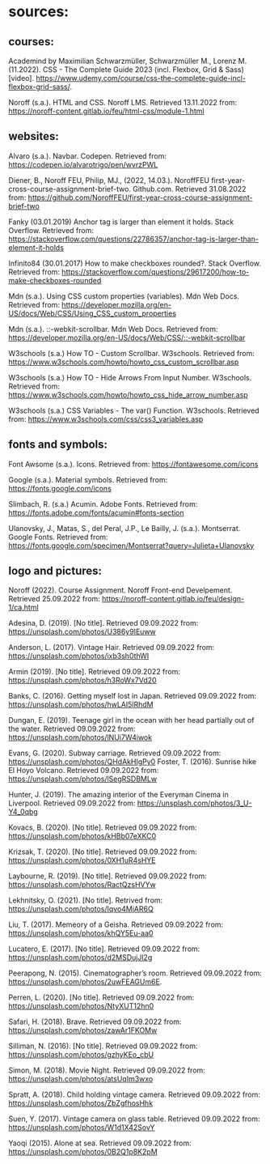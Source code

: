 # sources:



## courses: 
Academind by Maximilian Schwarzmüller, Schwarzmüller M., Lorenz M. (11.2022). CSS - The Complete Guide 2023 (incl. Flexbox, Grid & Sass) [video]. https://www.udemy.com/course/css-the-complete-guide-incl-flexbox-grid-sass/.

Noroff (s.a.). HTML and CSS. Noroff LMS. Retrieved 13.11.2022 from: https://noroff-content.gitlab.io/feu/html-css/module-1.html


## websites:
Alvaro (s.a.). Navbar. Codepen. Retrieved from: https://codepen.io/alvarotrigo/pen/wvrzPWL

Diener, B., Noroff FEU, Philip, MJ., (2022, 14.03.). NoroffFEU first-year-cross-course-assignment-brief-two. Github.com. Retrieved 31.08.2022 from: https://github.com/NoroffFEU/first-year-cross-course-assignment-brief-two

Fanky (03.01.2019) Anchor tag is larger than element it holds. Stack Overflow. Retrieved from: https://stackoverflow.com/questions/22786357/anchor-tag-is-larger-than-element-it-holds

Infinito84 (30.01.2017) How to make checkboxes rounded?. Stack Overflow. Retrieved from: https://stackoverflow.com/questions/29617200/how-to-make-checkboxes-rounded

Mdn (s.a.). Using CSS custom properties (variables). Mdn Web Docs. Retrieved from: https://developer.mozilla.org/en-US/docs/Web/CSS/Using_CSS_custom_properties

Mdn (s.a.). ::-webkit-scrollbar. Mdn Web Docs. Retrieved from: https://developer.mozilla.org/en-US/docs/Web/CSS/::-webkit-scrollbar

W3schools (s.a.) How TO - Custom Scrollbar. W3schools. Retrieved from: https://www.w3schools.com/howto/howto_css_custom_scrollbar.asp

W3schools (s.a.) How TO - Hide Arrows From Input Number. W3schools. Retrieved from: https://www.w3schools.com/howto/howto_css_hide_arrow_number.asp

W3schools (s.a.) CSS Variables - The var() Function. W3schools. Retrieved from: https://www.w3schools.com/css/css3_variables.asp


## fonts and symbols:
Font Awsome (s.a.). Icons. Retrieved from: https://fontawesome.com/icons

Google (s.a.). Material symbols. Retrieved from: https://fonts.google.com/icons

Slimbach, R. (s.a.) Acumin. Adobe Fonts. Retrieved from: https://fonts.adobe.com/fonts/acumin#fonts-section

Ulanovsky, J., Matas, S., del Peral, J.P., Le Bailly, J. (s.a.). Montserrat. Google Fonts. Retrieved from: https://fonts.google.com/specimen/Montserrat?query=Julieta+Ulanovsky


## logo and pictures:
Noroff (2022). Course Assignment. Noroff Front-end Develpement. Retrieved 25.09.2022 from: https://noroff-content.gitlab.io/feu/design-1/ca.html

Adesina, D. (2019). [No title]. Retrieved 09.09.2022 from: https://unsplash.com/photos/U386y9IEuww

Anderson, L. (2017). Vintage Hair. Retrieved 09.09.2022 from: https://unsplash.com/photos/ixb3sh0thWI

Armin (2019). [No title]. Retrieved 09.09.2022 from: https://unsplash.com/photos/h3RoWx7Vd20

Banks, C. (2016). Getting myself lost in Japan. Retrieved 09.09.2022 from: https://unsplash.com/photos/hwLAI5lRhdM 

Dungan, E. (2019). Teenage girl in the ocean with her head partially out of the water. Retrieved 09.09.2022 from: https://unsplash.com/photos/lNUi7W4iwok 

Evans, G. (2020). Subway carriage. Retrieved 09.09.2022 from: https://unsplash.com/photos/QHdAkHIgPy0 Foster, T. (2016). Sunrise hike El Hoyo Volcano. Retrieved 09.09.2022 from: https://unsplash.com/photos/lSegRSDBMLw 

Hunter, J. (2019). The amazing interior of the Everyman Cinema in Liverpool. Retrieved 09.09.2022 from: https://unsplash.com/photos/3_U-Y4_0qbg 

Kovacs, B. (2020). [No title]. Retrieved 09.09.2022 from: https://unsplash.com/photos/kHBb07eXKC0 

Krizsak, T. (2020). [No title]. Retrieved 09.09.2022 from: https://unsplash.com/photos/0XH1uR4sHYE 

Laybourne, R. (2019). [No title]. Retrieved 09.09.2022 from: https://unsplash.com/photos/RactQzsHVYw 

Lekhnitsky, O. (2021). [No title]. Retrived from: https://unsplash.com/photos/Iqvo4MjAR6Q 

Liu, T. (2017). Memeory of a Geisha. Retrieved 09.09.2022 from: https://unsplash.com/photos/khQY5Eu-aa0 

Lucatero, E. (2017). [No title]. Retrieved 09.09.2022 from: https://unsplash.com/photos/d2MSDujJl2g 

Peerapong, N. (2015). Cinematographer’s room. Retrieved 09.09.2022 from: https://unsplash.com/photos/2uwFEAGUm6E. 

Perren, L. (2020). [No title]. Retrieved 09.09.2022 from: https://unsplash.com/photos/NtyXUT12hn0 

Safari, H. (2018). Brave. Retrieved 09.09.2022 from: https://unsplash.com/photos/zawAr1FKOMw 

Silliman, N. (2016). [No title]. Retrieved 09.09.2022 from: https://unsplash.com/photos/gzhyKEo_cbU 

Simon, M. (2018). Movie Night. Retrieved 09.09.2022 from: https://unsplash.com/photos/atsUqIm3wxo 

Spratt, A. (2018). Child holding vintage camera. Retrieved 09.09.2022 from: https://unsplash.com/photos/ZbZgfhosHhk

Suen, Y. (2017). Vintage camera on glass table. Retrieved 09.09.2022 from: https://unsplash.com/photos/W1d1X42SovY 

Yaoqi (2015). Alone at sea. Retrieved 09.09.2022 from: https://unsplash.com/photos/0B2Q1p8K2pM


